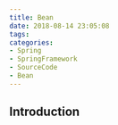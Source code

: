 ```yaml
---
title: Bean
date: 2018-08-14 23:05:08
tags:
categories:
- Spring
- SpringFramework
- SourceCode
- Bean
---
```

## Introduction


